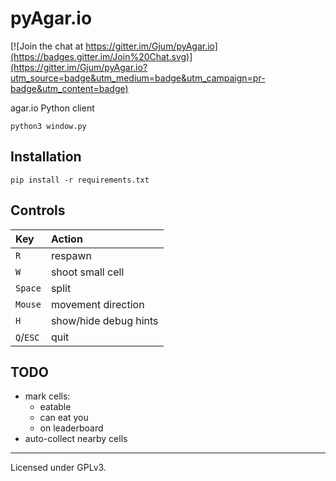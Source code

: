 pyAgar.io
=========

[![Join the chat at https://gitter.im/Gjum/pyAgar.io](https://badges.gitter.im/Join%20Chat.svg)](https://gitter.im/Gjum/pyAgar.io?utm_source=badge&utm_medium=badge&utm_campaign=pr-badge&utm_content=badge)

agar.io Python client

`python3 window.py`

## Installation

    pip install -r requirements.txt

Controls
--------
| Key       | Action                |
|:----------|:----------------------|
| `R`       | respawn               |
| `W`       | shoot small cell      |
| `Space`   | split                 |
| `Mouse`   | movement direction    |
| `H`       | show/hide debug hints |
| `Q`/`ESC` | quit                  |

TODO
----
- mark cells:
  - eatable
  - can eat you
  - on leaderboard
- auto-collect nearby cells

---

Licensed under GPLv3.
